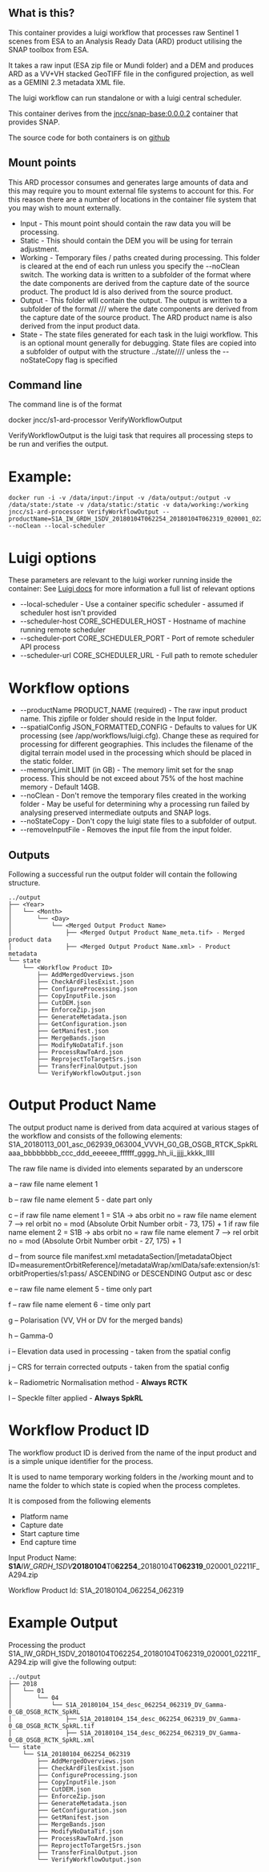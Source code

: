 ## What is this?

This container provides a luigi workflow that processes raw Sentinel 1 scenes from ESA to an Analysis Ready Data (ARD) product utilising the SNAP toolbox from ESA. 

It takes a raw input (ESA zip file or Mundi folder) and a DEM and produces ARD as a VV+VH stacked GeoTIFF file in the configured projection, as well as a GEMINI 2.3 metadata XML file.

The luigi workflow can run standalone or with a luigi central scheduler.

This container derives from the [jncc/snap-base:0.0.0.2](https://hub.docker.com/r/jncc/snap-base/) container that provides SNAP.

The source code for both containers is on [github](https://github.com/jncc/s1-ard-processor)

## Mount points

This ARD processor consumes and generates large amounts of data and this may require you to mount external file systems to account for this. For this reason there are a number of locations in the container file system that you may wish to mount externally.

* Input - This mount point should contain the raw data you will be processing.
* Static - This should contain the DEM you will be using for terrain adjustment. 
* Working - Temporary files / paths created during processing. This folder is cleared at the end of each run unless you specify the --noClean switch.  The working data is written to a subfolder of the format <productId> where the date components are derived from the capture date of the source product. The product Id is also derived from the source product.
* Output - This folder wlll contain the output. The output is written to a subfolder of the format <Year>/<Month>/<Day>/<ARD product name> where the date components are derived from the capture date of the source product. The ARD product name is also derived from the input product data.
* State - The state files generated for each task in the luigi workflow. This is an optional mount generally for debugging. State files are copied into a subfolder of output with the structure ../state/<Year>/<Month>/<Day>/<productId> unless the --noStateCopy flag is specified


## Command line

The command line is of the format 

docker <docker parameters> jncc/s1-ard-processor VerifyWorkflowOutput <luigi-parameters>

VerifyWorkflowOutput is the luigi task that requires all processing steps to be run and verifies the output.

# Example:

```
docker run -i -v /data/input:/input -v /data/output:/output -v /data/state:/state -v /data/static:/static -v data/working:/working jncc/s1-ard-processor VerifyWorkflowOutput --productName=S1A_IW_GRDH_1SDV_20180104T062254_20180104T062319_020001_02211F_A294 --noClean --local-scheduler
```

# Luigi options

These parameters are relevant to the luigi worker running inside the container: See [Luigi docs](https://luigi.readthedocs.io/en/stable/configuration.html#core) for more information a full list of relevant options

* --local-scheduler - Use a container specific scheduler - assumed if scheduler host isn't provided
* --scheduler-host CORE_SCHEDULER_HOST - Hostname of machine running remote scheduler
* --scheduler-port CORE_SCHEDULER_PORT - Port of remote scheduler API process
* --scheduler-url CORE_SCHEDULER_URL - Full path to remote scheduler

# Workflow options

* --productName PRODUCT_NAME (required) - The raw input product name. This zipfile or folder should reside in the Input folder.
* --spatialConfig JSON_FORMATTED_CONFIG - Defaults to values for UK processing (see /app/workflows/luigi.cfg). Change these as required for processing for different geographies. This includes the filename of the digital terrain model used in the processing which should be placed in the static folder.
* --memoryLimit LIMIT (in GB) - The memory limit set for the snap process. This should be not exceed about 75% of the host machine memory - Default 14GB.
* --noClean - Don't remove the temporary files created in the working folder - May be useful for determining why a processing run failed by analysing preserved intermediate outputs and SNAP logs.
* --noStateCopy - Don't copy the luigi state files to a subfolder of output.
* --removeInputFile - Removes the input file from the input folder.

## Outputs

Following a successful run the output folder will contain the following structure.

    ../output
    ├── <Year>
    │   └── <Month>
    │       └── <Day>
    │           └── <Merged Output Product Name>
    │               ├── <Merged Output Product Name_meta.tif> - Merged product data
    │               ├── <Merged Output Product Name.xml> - Product metadata
    └── state
        └── <Workflow Product ID>
            ├── AddMergedOverviews.json
            ├── CheckArdFilesExist.json
            ├── ConfigureProcessing.json
            ├── CopyInputFile.json
            ├── CutDEM.json
            ├── EnforceZip.json
            ├── GenerateMetadata.json
            ├── GetConfiguration.json
            ├── GetManifest.json
            ├── MergeBands.json
            ├── ModifyNoDataTif.json
            ├── ProcessRawToArd.json
            ├── ReprojectToTargetSrs.json
            ├── TransferFinalOutput.json
            └── VerifyWorkflowOutput.json

# Output Product Name

The output product name is derived from data acquired at various stages of the workflow and consists of the following elements:
S1A_20180113_001_asc_062939_063004_VVVH_G0_GB_OSGB_RTCK_SpkRL
aaa_bbbbbbbb_ccc_ddd_eeeeee_ffffff_gggg_hh_ii_jjjj_kkkk_lllll

The raw file name is divided into elements separated by an underscore 

a – raw file name element 1

b – raw file name element 5 - date part only

c – if raw file name element 1 = S1A  -> abs orbit no =  raw file name element 7 --> rel orbit no = mod (Absolute Orbit Number orbit - 73, 175) + 1
	if raw file name element 2 = S1B  -> abs orbit no =  raw file name element 7 --> rel orbit no = mod (Absolute Orbit Number orbit - 27, 175) + 1

d – from source file manifest.xml metadataSection/[metadataObject ID=measurementOrbitReference]/metadataWrap/xmlData/safe:extension/s1:orbitProperties/s1:pass/ ASCENDING or DESCENDING 
	Output asc or desc

e – raw file name element 5 - time only part

f – raw file name element 6 - time only part

g – Polarisation (VV, VH or DV for the merged bands)

h – Gamma-0

i – Elevation data used in processing - taken from the spatial config

j – CRS for terrain corrected outputs - taken from the spatial config

k – Radiometric Normalisation method - **Always RCTK**

l – Speckle filter applied - **Always SpkRL**

# Workflow Product ID

The workflow product ID is derived from the name of the input product and is a simple unique identifier for the process. 

It is used to name temporary working folders in the /working mount and to name the folder to which state is copied when the process completes. 

It is composed from the following elements
* Platform name
* Capture date
* Start capture time
* End capture time

Input Product Name: **S1A**_IW_GRDH_1SDV_**20180104**T0**62254**_20180104T**062319**_020001_02211F_A294.zip

Workflow Product Id: S1A_20180104_062254_062319

# Example Output

Processing the product S1A_IW_GRDH_1SDV_20180104T062254_20180104T062319_020001_02211F_A294.zip will give the following output:

    ../output
    ├── 2018
    │   └── 01
    │       └── 04
    │           └── S1A_20180104_154_desc_062254_062319_DV_Gamma-0_GB_OSGB_RCTK_SpkRL
    │               ├── S1A_20180104_154_desc_062254_062319_DV_Gamma-0_GB_OSGB_RCTK_SpkRL.tif
    │               ├── S1A_20180104_154_desc_062254_062319_DV_Gamma-0_GB_OSGB_RCTK_SpkRL.xml
    └── state
        └── S1A_20180104_062254_062319
            ├── AddMergedOverviews.json
            ├── CheckArdFilesExist.json
            ├── ConfigureProcessing.json
            ├── CopyInputFile.json
            ├── CutDEM.json
            ├── EnforceZip.json
            ├── GenerateMetadata.json
            ├── GetConfiguration.json
            ├── GetManifest.json
            ├── MergeBands.json
            ├── ModifyNoDataTif.json
            ├── ProcessRawToArd.json
            ├── ReprojectToTargetSrs.json
            ├── TransferFinalOutput.json
            └── VerifyWorkflowOutput.json

